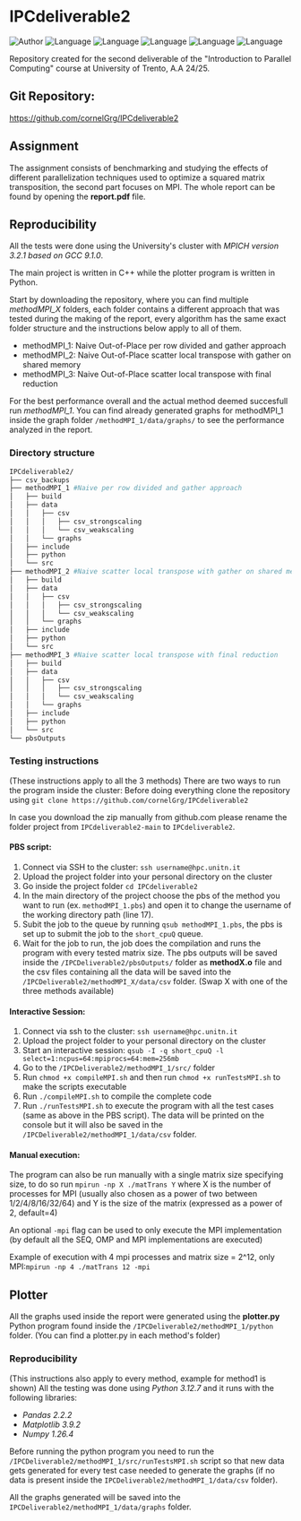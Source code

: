 # IPCdeliverable2
![Author](https://img.shields.io/badge/Author-Cornel%20Grigor%20235986-informational)
![Language](https://img.shields.io/badge/C++-8A2BE2)
![Language](https://img.shields.io/badge/Python-green)
![Language](https://img.shields.io/badge/HPC-red)
![Language](https://img.shields.io/badge/MPI-cyan)
![Language](https://img.shields.io/badge/OpenMP-yellow)

Repository created for the second deliverable of the "Introduction to Parallel Computing" course at University of Trento, A.A 24/25.

## Git Repository:
https://github.com/cornelGrg/IPCdeliverable2

## Assignment
The assignment consists of benchmarking and studying the effects of different parallelization techniques used to optimize a squared matrix transposition, the second part focuses on MPI. The whole report can be found by opening the __report.pdf__ file.

## Reproducibility
All the tests were done using the University's cluster with _MPICH version 3.2.1 based on GCC 9.1.0_.

The main project is written in C++ while the plotter program is written in Python.

Start by downloading the repository, where you can find multiple *methodMPI_X* folders, each folder contains a different approach that was tested during the making of the report, every algorithm has the same exact folder structure and the instructions below apply to all of them.

- methodMPI_1: Naive Out-of-Place per row divided and gather approach
- methodMPI_2: Naive Out-of-Place scatter local transpose with gather on shared memory
- methodMPI_3: Naive Out-of-Place scatter local transpose with final reduction

For the best performance overall and the actual method deemed succesfull run *methodMPI_1*. 
You can find already generated graphs for methodMPI_1 inside the graph folder `/methodMPI_1/data/graphs/` to see the performance analyzed in the report.

### Directory structure
```bash
IPCdeliverable2/
├── csv_backups
├── methodMPI_1 #Naive per row divided and gather approach
│   ├── build
│   ├── data
│   │   ├── csv
│   │   │   ├── csv_strongscaling
│   │   │   └── csv_weakscaling
│   │   └── graphs
│   ├── include
│   ├── python
│   └── src
├── methodMPI_2 #Naive scatter local transpose with gather on shared memory
│   ├── build
│   ├── data
│   │   ├── csv
│   │   │   ├── csv_strongscaling
│   │   │   └── csv_weakscaling
│   │   └── graphs
│   ├── include
│   ├── python
│   └── src
├── methodMPI_3 #Naive scatter local transpose with final reduction
│   ├── build
│   ├── data
│   │   ├── csv
│   │   │   ├── csv_strongscaling
│   │   │   └── csv_weakscaling
│   │   └── graphs
│   ├── include
│   ├── python
│   └── src
└── pbsOutputs
```

### Testing instructions
(These instructions apply to all the 3 methods)
There are two ways to run the program inside the cluster:
Before doing everything clone the repository using `git clone https://github.com/cornelGrg/IPCdeliverable2`

In case you download the zip manually from github.com please rename the folder project from `IPCdeliverable2-main` to `IPCdeliverable2`.

#### PBS script:
1. Connect via SSH to the cluster: ` ssh username@hpc.unitn.it `
2. Upload the project folder into your personal directory on the cluster
3. Go inside the project folder `cd IPCdeliverable2`
4. In the main directory of the project choose the pbs of the method you want to run (ex. `methodMPI_1.pbs`) and open it to change the username of the working directory path (line 17).
5. Subit the job to the queue by running `qsub methodMPI_1.pbs`, the pbs is set up to submit the job to the `short_cpuQ` queue.
6. Wait for the job to run, the job does the compilation and runs the program with every tested matrix size.
The pbs outputs will be saved inside the `/IPCDeliverable2/pbsOutputs/` folder as __methodX.o__ file and the csv files containing all the data will be saved into the `/IPCDeliverable2/methodMPI_X/data/csv` folder. (Swap X with one of the three methods available)

#### Interactive Session: 
1. Connect via ssh to the cluster: ` ssh username@hpc.unitn.it `
2. Upload the project folder to your personal directory on the cluster
3. Start an interactive session: `qsub -I -q short_cpuQ -l select=1:ncpus=64:mpiprocs=64:mem=256mb `
4. Go to the `/IPCDeliverable2/methodMPI_1/src/` folder
5. Run `chmod +x compileMPI.sh` and then run `chmod +x runTestsMPI.sh`  to make the scripts executable
6. Run `./compileMPI.sh` to compile the complete code
7. Run `./runTestsMPI.sh` to execute the program with all the test cases (same as above in the PBS script). 
The data will be printed on the console but it will also be saved in the `/IPCDeliverable2/methodMPI_1/data/csv` folder.


#### Manual execution:
The program can also be run manually with a single matrix size specifying size, to do so run `mpirun -np X ./matTrans Y` where X is the number of processes for MPI (usually also chosen as a power of two between 1/2/4/8/16/32/64) and Y is the size of the matrix (expressed as a power of 2, default=4)

An optional `-mpi` flag can be used to only execute the MPI implementation (by default all the SEQ, OMP and MPI implementations are executed)

Example of execution with 4 mpi processes and matrix size = 2^12, only MPI:`mpirun -np 4 ./matTrans 12 -mpi` 
 

## Plotter
All the graphs used inside the report were generated using the __plotter.py__ Python program found inside the  `/IPCDeliverable2/methodMPI_1/python` folder.
(You can find a plotter.py in each method's folder)
### Reproducibility
(This instructions also apply to every method, example for method1 is shown)
All the testing was done using _Python 3.12.7_ and it runs with the following libraries:
- _Pandas 2.2.2_
- _Matplotlib 3.9.2_
- _Numpy 1.26.4_

Before running the python program you need to run the `/IPCDeliverable2/methodMPI_1/src/runTestsMPI.sh` script so that new data gets generated for every test case needed to generate the graphs (if no data is present inside the `IPCDeliverable2/methodMPI_1/data/csv` folder).

All the graphs generated will be saved into the `IPCDeliverable2/methodMPI_1/data/graphs` folder.
